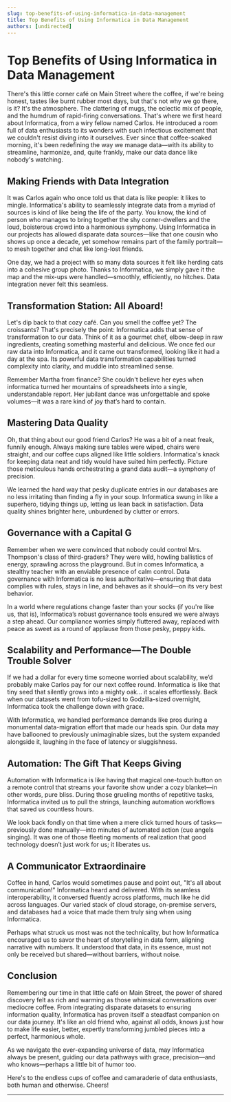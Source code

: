 ```yaml
---
slug: top-benefits-of-using-informatica-in-data-management
title: Top Benefits of Using Informatica in Data Management
authors: [undirected]
---
```



# Top Benefits of Using Informatica in Data Management

There's this little corner café on Main Street where the coffee, if we're being honest, tastes like burnt rubber most days, but that's not why we go there, is it? It's the atmosphere. The clattering of mugs, the eclectic mix of people, and the humdrum of rapid-firing conversations. That's where we first heard about Informatica, from a wiry fellow named Carlos. He introduced a room full of data enthusiasts to its wonders with such infectious excitement that we couldn't resist diving into it ourselves. Ever since that coffee-soaked morning, it's been redefining the way we manage data—with its ability to streamline, harmonize, and, quite frankly, make our data dance like nobody's watching.

## **Making Friends with Data Integration**

It was Carlos again who once told us that data is like people: it likes to mingle. Informatica's ability to seamlessly integrate data from a myriad of sources is kind of like being the life of the party. You know, the kind of person who manages to bring together the shy corner-dwellers and the loud, boisterous crowd into a harmonious symphony. Using Informatica in our projects has allowed disparate data sources—like that one cousin who shows up once a decade, yet somehow remains part of the family portrait—to mesh together and chat like long-lost friends.

One day, we had a project with so many data sources it felt like herding cats into a cohesive group photo. Thanks to Informatica, we simply gave it the map and the mix-ups were handled—smoothly, efficiently, no hitches. Data integration never felt this seamless. 

## **Transformation Station: All Aboard!**

Let's dip back to that cozy café. Can you smell the coffee yet? The croissants? That's precisely the point: Informatica adds that sense of transformation to our data. Think of it as a gourmet chef, elbow-deep in raw ingredients, creating something masterful and delicious. We once fed our raw data into Informatica, and it came out transformed, looking like it had a day at the spa. Its powerful data transformation capabilities turned complexity into clarity, and muddle into streamlined sense.

Remember Martha from finance? She couldn't believe her eyes when informatica turned her mountains of spreadsheets into a single, understandable report. Her jubilant dance was unforgettable and spoke volumes—it was a rare kind of joy that’s hard to contain.

## **Mastering Data Quality**

Oh, that thing about our good friend Carlos? He was a bit of a neat freak, funnily enough. Always making sure tables were wiped, chairs were straight, and our coffee cups aligned like little soldiers. Informatica's knack for keeping data neat and tidy would have suited him perfectly. Picture those meticulous hands orchestrating a grand data audit—a symphony of precision.

We learned the hard way that pesky duplicate entries in our databases are no less irritating than finding a fly in your soup. Informatica swung in like a superhero, tidying things up, letting us lean back in satisfaction. Data quality shines brighter here, unburdened by clutter or errors.

## **Governance with a Capital G**

Remember when we were convinced that nobody could control Mrs. Thompson's class of third-graders? They were wild, howling ballistics of energy, sprawling across the playground. But in comes Informatica, a stealthy teacher with an enviable presence of calm control. Data governance with Informatica is no less authoritative—ensuring that data complies with rules, stays in line, and behaves as it should—on its very best behavior.

In a world where regulations change faster than your socks (if you're like us, that is), Informatica’s robust governance tools ensured we were always a step ahead. Our compliance worries simply fluttered away, replaced with peace as sweet as a round of applause from those pesky, peppy kids.

## **Scalability and Performance—The Double Trouble Solver**

If we had a dollar for every time someone worried about scalability, we’d probably make Carlos pay for our next coffee round. Informatica is like that tiny seed that silently grows into a mighty oak... it scales effortlessly. Back when our datasets went from tofu-sized to Godzilla-sized overnight, Informatica took the challenge down with grace.

With Informatica, we handled performance demands like pros during a monumental data-migration effort that made our heads spin. Our data may have ballooned to previously unimaginable sizes, but the system expanded alongside it, laughing in the face of latency or sluggishness.

## **Automation: The Gift That Keeps Giving**

Automation with Informatica is like having that magical one-touch button on a remote control that streams your favorite show under a cozy blanket—in other words, pure bliss. During those grueling months of repetitive tasks, Informatica invited us to pull the strings, launching automation workflows that saved us countless hours.

We look back fondly on that time when a mere click turned hours of tasks—previously done manually—into minutes of automated action (cue angels singing). It was one of those fleeting moments of realization that good technology doesn’t just work for us; it liberates us.

## **A Communicator Extraordinaire**

Coffee in hand, Carlos would sometimes pause and point out, "It's all about communication!" Informatica heard and delivered. With its seamless interoperability, it conversed fluently across platforms, much like he did across languages. Our varied stack of cloud storage, on-premise servers, and databases had a voice that made them truly sing when using Informatica.

Perhaps what struck us most was not the technicality, but how Informatica encouraged us to savor the heart of storytelling in data form, aligning narrative with numbers. It understood that data, in its essence, must not only be received but shared—without barriers, without noise.

## **Conclusion**

Remembering our time in that little café on Main Street, the power of shared discovery felt as rich and warming as those whimsical conversations over mediocre coffee. From integrating disparate datasets to ensuring information quality, Informatica has proven itself a steadfast companion on our data journey. It's like an old friend who, against all odds, knows just how to make life easier, better, expertly transforming jumbled pieces into a perfect, harmonious whole.

As we navigate the ever-expanding universe of data, may Informatica always be present, guiding our data pathways with grace, precision—and who knows—perhaps a little bit of humor too.

Here's to the endless cups of coffee and camaraderie of data enthusiasts, both human and otherwise. Cheers!

---